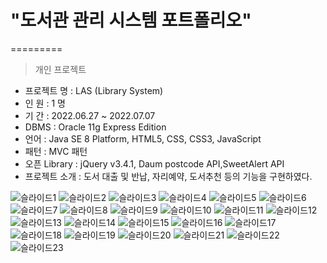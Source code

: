 # "도서관 관리 시스템 포트폴리오"
=========
> 개인 프로젝트

- 프로젝트 명 : LAS (Library System) <br>
- 인 원 : 1 명 <br>
- 기 간 : 2022.06.27 ~ 2022.07.07 <br>
- DBMS : Oracle 11g Express Edition <br>
- 언어 : Java SE 8 Platform, HTML5, CSS, CSS3, JavaScript <br>
- 패턴 : MVC 패턴 <br>
- 오픈 Library : jQuery v3.4.1, Daum postcode API,SweetAlert API <br>
- 프로젝트 소개 : 도서 대출 및 반납, 자리예약, 도서추천 등의 기능을 구현하였다. <br>


![슬라이드1](https://user-images.githubusercontent.com/35479999/178389827-0ab341fa-ed5b-4f5a-b909-e33991fa8d4f.JPG)
![슬라이드2](https://user-images.githubusercontent.com/35479999/178389834-b58483e7-8790-46a5-a01c-9a3a5fe52adc.JPG)
![슬라이드3](https://user-images.githubusercontent.com/35479999/178389836-61383d57-acd3-4934-8650-e8c694ab7754.JPG)
![슬라이드4](https://user-images.githubusercontent.com/35479999/178389841-76132a01-671f-4bb0-865e-624158696350.JPG)
![슬라이드5](https://user-images.githubusercontent.com/35479999/178389846-9edeb548-055d-4728-b621-19c5c2dc9069.JPG)
![슬라이드6](https://user-images.githubusercontent.com/35479999/178389850-98c5c8cb-db37-411b-9ab0-b77113563735.JPG)
![슬라이드7](https://user-images.githubusercontent.com/35479999/178389855-35d20a10-31e5-43f1-b635-5ea0f7bd2873.JPG)
![슬라이드8](https://user-images.githubusercontent.com/35479999/178389860-70fd74eb-d46f-4c6e-9a8d-fbce7c02e212.JPG)
![슬라이드9](https://user-images.githubusercontent.com/35479999/178389864-d75b46d4-651c-47b0-8e96-1aeb43d74a5e.JPG)
![슬라이드10](https://user-images.githubusercontent.com/35479999/178389869-7f0cb31b-ebe9-4367-b292-8bf6d70bdc56.JPG)
![슬라이드11](https://user-images.githubusercontent.com/35479999/178389876-a494b894-d294-4ea8-ad77-8f6c107c9b45.JPG)
![슬라이드12](https://user-images.githubusercontent.com/35479999/178389884-69ed3177-0e6a-4dc1-9702-0510d482faaa.JPG)
![슬라이드13](https://user-images.githubusercontent.com/35479999/178389890-6bff2b35-6074-4587-9b2d-f020e84e04d5.JPG)
![슬라이드14](https://user-images.githubusercontent.com/35479999/178389896-c1d151a2-f1d1-40a2-8266-85f45619464a.JPG)
![슬라이드15](https://user-images.githubusercontent.com/35479999/178389905-5e6ec00b-4b66-46d9-8a75-6250165bd43e.JPG)
![슬라이드16](https://user-images.githubusercontent.com/35479999/178389911-915098b1-b2ca-44db-aa36-410f2dd7f76e.JPG)
![슬라이드17](https://user-images.githubusercontent.com/35479999/178389917-34e5fa3a-b13e-451a-9002-677f5d1d95cf.JPG)
![슬라이드18](https://user-images.githubusercontent.com/35479999/178389926-6793b6c5-c875-4f5f-819f-fd9823fbfeca.JPG)
![슬라이드19](https://user-images.githubusercontent.com/35479999/178389934-481c2c77-fb9f-4ef2-bf9a-233fa500f07b.JPG)
![슬라이드20](https://user-images.githubusercontent.com/35479999/178389944-dad9fbc7-9548-43b7-936b-f288f16bc2be.JPG)
![슬라이드21](https://user-images.githubusercontent.com/35479999/178389952-9257d823-c259-45d2-a8ef-c084978bfac6.JPG)
![슬라이드22](https://user-images.githubusercontent.com/35479999/178389960-87492be4-ec63-42a6-a064-51a828851cc4.JPG)
![슬라이드23](https://user-images.githubusercontent.com/35479999/178389967-a2ac3826-966b-4274-a8a1-786812242a2c.JPG)


